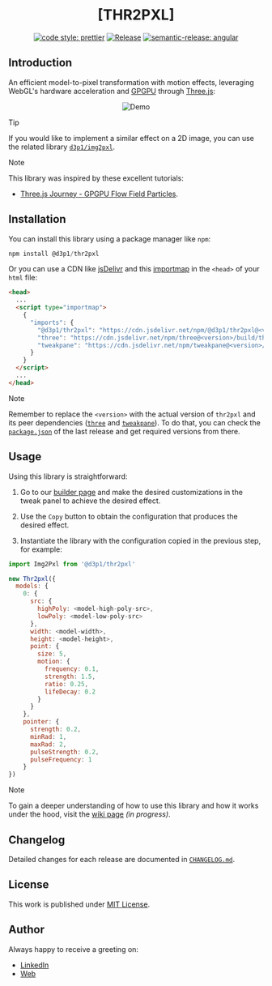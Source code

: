 <div align=center>

# [THR2PXL]

[![code style: prettier](https://img.shields.io/badge/code_style-prettier-ff69b4.svg)](https://github.com/prettier/prettier)
[![Release](https://github.com/d3p1/thr2pxl/actions/workflows/release.yml/badge.svg)](https://github.com/d3p1/thr2pxl/actions/workflows/release.yml)
[![semantic-release: angular](https://img.shields.io/badge/semantic--release-angular-e10079?logo=semantic-release)](https://github.com/semantic-release/semantic-release)

</div>

## Introduction

An efficient model-to-pixel transformation with motion effects, leveraging WebGL's hardware acceleration and [GPGPU](https://en.wikipedia.org/wiki/General-purpose_computing_on_graphics_processing_units) through [Three.js](https://threejs.org/):

<div align="center">

![Demo](https://raw.githubusercontent.com/d3p1/thr2pxl/main/doc/media/demo.gif)

</div>

> [!TIP]
> If you would like to implement a similar effect on a 2D image, you can use the related library [`d3p1/img2pxl`](https://github.com/d3p1/img2pxl).

> [!NOTE]
> This library was inspired by these excellent tutorials:
> - [Three.js Journey - GPGPU Flow Field Particles](https://threejs-journey.com/lessons/gpgpu-flow-field-particles-shaders).

## Installation

You can install this library using a package manager like `npm`:

```javascript
npm install @d3p1/thr2pxl
```

Or you can use a CDN like [jsDelivr](https://www.jsdelivr.com/) and this [importmap](https://developer.mozilla.org/en-US/docs/Web/HTML/Reference/Elements/script/type/importmap) in the `<head>` of your `html` file:

```html
<head>
  ...
  <script type="importmap">
    {
      "imports": {
        "@d3p1/thr2pxl": "https://cdn.jsdelivr.net/npm/@d3p1/thr2pxl@<version>/dist/thr2pxl.min.js",
        "three": "https://cdn.jsdelivr.net/npm/three@<version>/build/three.module.min.js",
        "tweakpane": "https://cdn.jsdelivr.net/npm/tweakpane@<version>/dist/tweakpane.min.js"
      }
    }
  </script>
  ...
</head>
```

> [!NOTE]
> Remember to replace the `<version>` with the actual version of `thr2pxl` and its peer dependencies ([`three`](https://github.com/mrdoob/three.js) and [`tweakpane`](https://github.com/cocopon/tweakpane)). To do that, you can check the [`package.json`](https://github.com/d3p1/thr2pxl/blob/main/package.json) of the last release and get required versions from there.

## Usage

Using this library is straightforward:

1. Go to our [builder page](https://d3p1.github.io/thr2pxl/) and make the desired customizations in the tweak panel to achieve the desired effect.

2. Use the `Copy` button to obtain the configuration that produces the desired effect.

3. Instantiate the library with the configuration copied in the previous step, for example:

```javascript
import Img2Pxl from '@d3p1/thr2pxl'

new Thr2pxl({
  models: {
    0: {
      src: {
        highPoly: <model-high-poly-src>,
        lowPoly: <model-low-poly-src>
      },
      width: <model-width>,
      height: <model-height>,
      point: {
        size: 5,
        motion: {
          frequency: 0.1,
          strength: 1.5,
          ratio: 0.25,
          lifeDecay: 0.2
        }
      }
    },
    pointer: {
      strength: 0.2,
      minRad: 1,
      maxRad: 2,
      pulseStrength: 0.2,
      pulseFrequency: 1
    }
})
```

> [!NOTE]
> To gain a deeper understanding of how to use this library and how it works under the hood, visit the [wiki page](https://github.com/d3p1/thr2pxl/wiki) _(in progress)_.

## Changelog

Detailed changes for each release are documented in [`CHANGELOG.md`](./CHANGELOG.md).

## License

This work is published under [MIT License](./LICENSE).

## Author

Always happy to receive a greeting on:

- [LinkedIn](https://www.linkedin.com/in/cristian-marcelo-de-picciotto/)
- [Web](https://d3p1.dev/)